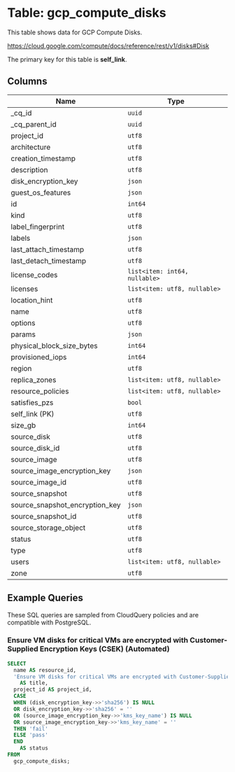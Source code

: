 # Table: gcp_compute_disks

This table shows data for GCP Compute Disks.

https://cloud.google.com/compute/docs/reference/rest/v1/disks#Disk

The primary key for this table is **self_link**.

## Columns

| Name          | Type          |
| ------------- | ------------- |
|_cq_id|`uuid`|
|_cq_parent_id|`uuid`|
|project_id|`utf8`|
|architecture|`utf8`|
|creation_timestamp|`utf8`|
|description|`utf8`|
|disk_encryption_key|`json`|
|guest_os_features|`json`|
|id|`int64`|
|kind|`utf8`|
|label_fingerprint|`utf8`|
|labels|`json`|
|last_attach_timestamp|`utf8`|
|last_detach_timestamp|`utf8`|
|license_codes|`list<item: int64, nullable>`|
|licenses|`list<item: utf8, nullable>`|
|location_hint|`utf8`|
|name|`utf8`|
|options|`utf8`|
|params|`json`|
|physical_block_size_bytes|`int64`|
|provisioned_iops|`int64`|
|region|`utf8`|
|replica_zones|`list<item: utf8, nullable>`|
|resource_policies|`list<item: utf8, nullable>`|
|satisfies_pzs|`bool`|
|self_link (PK)|`utf8`|
|size_gb|`int64`|
|source_disk|`utf8`|
|source_disk_id|`utf8`|
|source_image|`utf8`|
|source_image_encryption_key|`json`|
|source_image_id|`utf8`|
|source_snapshot|`utf8`|
|source_snapshot_encryption_key|`json`|
|source_snapshot_id|`utf8`|
|source_storage_object|`utf8`|
|status|`utf8`|
|type|`utf8`|
|users|`list<item: utf8, nullable>`|
|zone|`utf8`|

## Example Queries

These SQL queries are sampled from CloudQuery policies and are compatible with PostgreSQL.

### Ensure VM disks for critical VMs are encrypted with Customer-Supplied Encryption Keys (CSEK) (Automated)

```sql
SELECT
  name AS resource_id,
  'Ensure VM disks for critical VMs are encrypted with Customer-Supplied Encryption Keys (CSEK) (Automated)'
    AS title,
  project_id AS project_id,
  CASE
  WHEN (disk_encryption_key->>'sha256') IS NULL
  OR disk_encryption_key->>'sha256' = ''
  OR (source_image_encryption_key->>'kms_key_name') IS NULL
  OR source_image_encryption_key->>'kms_key_name' = ''
  THEN 'fail'
  ELSE 'pass'
  END
    AS status
FROM
  gcp_compute_disks;
```


